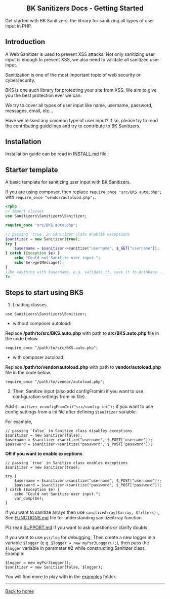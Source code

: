 <h2 align="center">BK Sanitizers Docs - Getting Started</h2>

<link rel="stylesheet" href="https://puneetgopinath.github.io/Sanitizers/css/main.css" />

Get started with BK Sanitizers, the library for sanitizing all types of user input in PHP.

## Introduction

A Web Sanitizer is used to prevent XSS attacks. Not only sanitizing user input is enough to prevent XSS, we also need to validate all sanitized user input.

Sanitization is one of the most important topic of web security or cybersecurity.

BKS is one such library for protecting your site from XSS. We aim to give you the best protection ever we can.

We try to cover all types of user input like name, username, password, messages, email, etc...

Have we missed any common type of user input? If so, please try to read the contributing guidelines and try to contribute to BK Sanitizers.

## Installation

Installation guide can be read in [INSTALL.md](https://github.com/PuneetGopinath/Sanitizers/blob/main/INSTALL.md) file.

## Starter template

A basic template for sanitizing user input with BK Sanitizers.

If you are using composer, then replace `require_once "src/BKS.auto.php";` with `require_once "vendor/autoload.php";`.

```php
<?php
// Import classes
use Sanitizers\Sanitizers\Sanitizer;

require_once "src/BKS.auto.php";

// passing `true` in Sanitizer class enables exceptions
$sanitizer = new Sanitizer(true);
try {
    $username = $sanitizer->sanitize("username", $_GET["username"]);
} catch (Exception $e) {
    echo "Could not Sanitize user input.";
    echo $e->getMessage();
}
//Do anything with $username, e.g. validate it, save it to database ...
?>
```

## Steps to start using BKS

1. Loading classes

```
use Sanitizers\Sanitizers\Sanitizer;
```

 * without composer autoload:

Replace **/path/to/src/BKS.auto.php** with path to **src/BKS.auto.php** file in the code below.

```
require_once "/path/to/src/BKS.auto.php";
```

 * with composer autoload:

Replace **/path/to/vendor/autoload.php** with path to **vendor/autoload.php** file in the code below.

```
require_once "/path/to/vendor/autoload.php";
```

2. Then, Sanitize input (also add configFromIni if you want to use configuration settings from ini file).<br>

Add `$sanitizer->configFromIni("src/config.ini");` if you want to use config settings from a ini file after defining `$sanitizer` variable.

For example,<br>

```
// passing `false` in Sanitize class disables exceptions
$sanitizer = new Sanitizer(false);
$username = $sanitizer->sanitize("username", $_POST['username']);
$password = $sanitizer->sanitize("password", $_POST['password']);
```

<b>OR if you want to enable exceptions</b>

```
// passing `true` in Sanitize class enables exceptions
$sanitizer = new Sanitizer(true);

try {
    $username = $sanitizer->sanitize("username", $_POST["username"]);
    $password = $sanitizer->sanitize("password", $_POST["password"]);
} catch (Exception $e) {
    echo "Could not Sanitize user input.";
    var_dump($e);
}
```

If you want to sanitize arrays then use `sanitizeArray($array, $filters);`, See [FUNCTIONS.md](FUNCTIONS.md) file for understanding sanitizeArray function.

Plz read [SUPPORT.md](https://github.com/PuneetGopinath/Sanitizers/blob/main/.github/SUPPORT.md) if you want to ask questions or clarify doubts.

If you want to use `psr/log` for debugging, Then create a new logger in a variable `$logger` (e.g. `$logger = new myPsr3Logger();`), then pass the `$logger` variable in parameter #2 while constructing Sanitizer class.<br>
Example:
```
$logger = new myPsr3Logger();
$sanitizer = new Sanitizer(false, $logger);
```

You will find more to play with in the [examples](https://github.com/PuneetGopinath/Sanitizers/tree/main/examples) folder.

---------------------------------------------------------------------

[Back to home](README.md)
